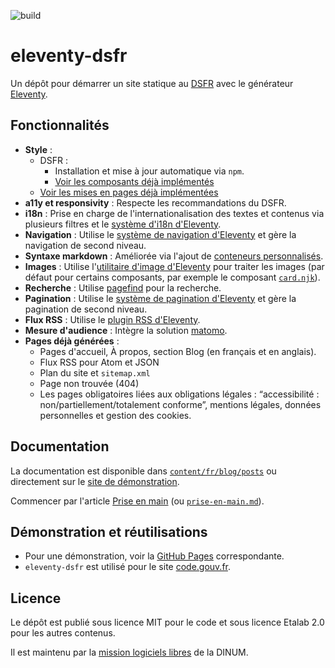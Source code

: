 ![build](https://img.shields.io/github/actions/workflow/status/codegouvfr/eleventy-dsfr/11ty-gh-pages.yml?label=deployed%20to%20gh-pages)

# eleventy-dsfr

Un dépôt pour démarrer un site statique au [DSFR](https://www.systeme-de-design.gouv.fr/) avec le
générateur [Eleventy](https://www.11ty.dev/).

## Fonctionnalités

- **Style** :
    - DSFR :
        - Installation et mise à jour automatique via `npm`.
        - [Voir les composants déjà implémentés](_includes/components)
    - [Voir les mises en pages déjà implémentées](_includes/layouts)
- **a11y et responsivity** : Respecte les recommandations du DSFR.
- **i18n** : Prise en charge de l'internationalisation des textes et contenus via plusieurs filtres et le [système d'i18n d'Eleventy](https://www.11ty.dev/docs/i18n/).
- **Navigation** : Utilise le [système de navigation d'Eleventy](https://www.11ty.dev/docs/plugins/navigation/) et gère la navigation de second niveau.
- **Syntaxe markdown** : Améliorée via l'ajout de [conteneurs personnalisés](./markdown-custom-containers.js).
- **Images** : Utilise l'[utilitaire d'image d'Eleventy](https://www.11ty.dev/docs/plugins/image/) pour traiter les images (par défaut pour certains composants, par exemple le composant [`card.njk`](_includes/components/card.njk)).
- **Recherche** : Utilise [pagefind](https://pagefind.app/) pour la recherche.
- **Pagination** : Utilise le [système de pagination d'Eleventy](https://www.11ty.dev/docs/pagination/) et gère la pagination de second niveau.
- **Flux RSS** : Utilise le [plugin RSS d'Eleventy](https://www.11ty.dev/docs/plugins/rss/).
- **Mesure d'audience** : Intègre la solution [matomo](public/js/matomo.js).
- **Pages déjà générées** :
    - Pages d'accueil, À propos, section Blog (en français et en anglais).
    - Flux RSS pour Atom et JSON
    - Plan du site et `sitemap.xml`
    - Page non trouvée (404)
    - Les pages obligatoires liées aux obligations légales : “accessibilité : non/partiellement/totalement conforme”, mentions légales, données personnelles et gestion des cookies.
    
## Documentation

La documentation est disponible dans [`content/fr/blog/posts`](content/fr/blog/posts) ou directement sur le [site de démonstration](https://codegouvfr.github.io/eleventy-dsfr/fr/blog).

Commencer par l'article [Prise en main](https://codegouvfr.github.io/eleventy-dsfr/fr/blog/prise-en-main/) (ou [`prise-en-main.md`](content/fr/blog/posts/prise-en-main.md)).

## Démonstration et réutilisations

- Pour une démonstration, voir la [GitHub Pages](https://codegouvfr.github.io/eleventy-dsfr/fr/) correspondante.
- `eleventy-dsfr` est utilisé pour le site [code.gouv.fr](https://code.gouv.fr).

## Licence

Le dépôt est publié sous licence MIT pour le code et sous licence
Etalab 2.0 pour les autres contenus.

Il est maintenu par la [mission logiciels libres](https://code.gouv.fr/) de la DINUM.
